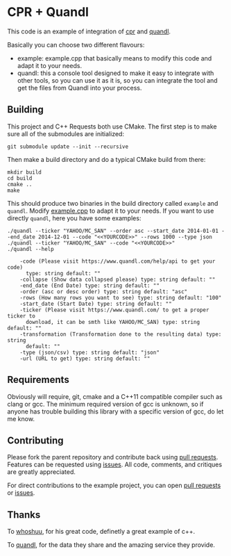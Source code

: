 # CPR + Quandl

This code is an example of integration of [cpr](https://github.com/whoshuu/cpr/) and [quandl](https://www.quandl.com/).

Basically you can choose two different flavours:

- example: example.cpp that basically means to modify this code and adapt it to your needs.
- quandl: this a console tool designed to make it easy to integrate with other tools, so you can use it as it is, so you can integrate the tool and get the files from Quandl into your process.


## Building

This project and C++ Requests both use CMake. The first step is to make sure all of the submodules are initialized:

```
git submodule update --init --recursive
```

Then make a build directory and do a typical CMake build from there:

```
mkdir build
cd build
cmake ..
make
```

This should produce two binaries in the build directory called `example` and `quandl`. Modify [example.cpp](https://github.com/iolalla/cpr-quandl/blob/master/example.cpp) to adapt it to your needs. If you want to use directly `quandl`, here you have some examples:

```
./quandl --ticker "YAHOO/MC_SAN" --order asc --start_date 2014-01-01 --end_date 2014-12-01 --code "<<YOURCODE>>" --rows 1000 --type json
./quandl --ticker "YAHOO/MC_SAN" --code "<<YOURCODE>>"
./quandl --help

    -code (Please visit https://www.quandl.com/help/api to get your code)
      type: string default: ""
    -collapse (Show data collapsed please) type: string default: ""
    -end_date (End Date) type: string default: ""
    -order (asc or desc order) type: string default: "asc"
    -rows (How many rows you want to see) type: string default: "100"
    -start_date (Start Date) type: string default: ""
    -ticker (Please visit https://www.quandl.com/ to get a proper ticker to
      download, it can be smth like YAHOO/MC_SAN) type: string default: ""
    -transformation (Transformation done to the resulting data) type: string
      default: ""
    -type (json/csv) type: string default: "json"
    -url (URL to get) type: string default: ""
```

## Requirements

Obviously will require, git, cmake and a C++11 compatible compiler such as clang or gcc. The minimum required version of gcc is unknown, so if anyone has trouble building this library with a specific version of gcc, do let me know.


## Contributing

Please fork the parent repository and contribute back using [pull requests](https://github.com/iolalla/cpr-quandl/pulls). Features can be requested using [issues](https://github.com/iolalla/cpr-quandl/issues). All code, comments, and critiques are greatly appreciated.

For direct contributions to the example project, you can open [pull requests](https://github.com/iolalla/cpr-quandl/pulls) or [issues](https://github.com/iolalla/cpr-quandl/issues).

## Thanks 

To [whoshuu](https://github.com/whoshuu), for his great code, definetly a great example of c++.

To [quandl](https://www.quandl.com/), for the data they share and the amazing service they provide.
